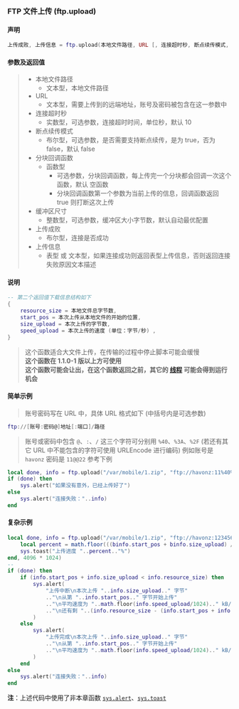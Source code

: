 ### FTP 文件上传 \(**ftp\.upload**\)


#### 声明
```lua
上传成败, 上传信息 = ftp.upload(本地文件路径, URL [, 连接超时秒, 断点续传模式, 分块回调函数, 缓冲区尺寸 ])
```

#### 参数及返回值
> - 本地文件路径
>   - 文本型，本地文件路径
> - URL
>   - 文本型，需要上传到的远端地址，账号及密码被包含在这一参数中
> - 连接超时秒
>   - 实数型，可选参数，连接超时时间，单位秒，默认 10
> - 断点续传模式
>   - 布尔型，可选参数，是否需要支持断点续传，是为 true，否为 false，默认 false
> - 分块回调函数
>   - 函数型
>       - 可选参数，分块回调函数，每上传完一个分块都会回调一次这个函数，默认 空函数
>       - 分块回调函数第一个参数为当前上传的信息，回调函数返回 true 则打断这次上传
> - 缓冲区尺寸
>   - 整数型，可选参数，缓冲区大小字节数，默认自动最优配置
> - 上传成败
>   - 布尔型，连接是否成功
> - 上传信息
>   - 表型 或 文本型，如果连接成功则返回表型上传信息，否则返回连接失败原因文本描述


#### 说明
```lua
-- 第二个返回值下载信息结构如下
{
    resource_size = 本地文件总字节数,
    start_pos = 本次上传从本地文件的开始的位置,
    size_upload = 本次上传的字节数,
    speed_upload = 本次上传的速度 (单位：字节/秒) ,
}
```
> 这个函数适合大文件上传，在传输的过程中停止脚本可能会缓慢  
> **这个函数在 1\.1\.0\-1 版以上方可使用**  
> **这个函数可能会让出，在这个函数返回之前，其它的 [线程](/Handbook/thread/README.md) 可能会得到运行机会**  
        

#### 简单示例  
> 账号密码写在 URL 中，具体 URL 格式如下 \(中括号内是可选参数\)  
```lua
ftp://[账号:密码@]地址[:端口]/路径
```
> 账号或密码中包含 `@`、`:`、`/` 这三个字符可分别用 `%40`、`%3A`、`%2F` \(若还有其它 URL 中不能包含的字符可使用 URLEncode 进行编码\) 
> 例如账号是 ``havonz`` 密码是 ``11@@22`` 参考下例
```lua
local done, info = ftp.upload("/var/mobile/1.zip", "ftp://havonz:11%40%4022@192.168.31.13/1.zip")
if (done) then
    sys.alert("如果没有意外，已经上传好了")
else
    sys.alert("连接失败："..info)
end
```


#### 复杂示例  
```lua
local done, info = ftp.upload("/var/mobile/1.zip", "ftp://havonz:123456@192.168.31.13/1.zip", 10, true, function(binfo)
    local percent = math.floor(((binfo.start_pos + binfo.size_upload) / binfo.resource_size) * 100)
    sys.toast("上传进度 "..percent.."%")
end, 4096 * 1024)
--
if (done) then
	if (info.start_pos + info.size_upload < info.resource_size) then
	    sys.alert(
	        "上传中断\n本次上传 "..info.size_upload.." 字节"
	        .."\n从第 "..info.start_pos.." 字节开始上传"
	        .."\n平均速度为 "..math.floor(info.speed_upload/1024).." kB/s"
	        .."\n还有剩 "..(info.resource_size - (info.start_pos + info.size_upload)).." 字节"
	    )
	else
	    sys.alert(
	        "上传完成\n本次上传 "..info.size_upload.." 字节"
	        .."\n从第 "..info.start_pos.." 字节开始上传"
	        .."\n平均速度为 "..math.floor(info.speed_upload/1024).." kB/s"
	    )
	end
else
	sys.alert("连接失败："..info)
end
```
**注**：上述代码中使用了非本章函数 [`sys.alert`](/Handbook/sys/sys.alert.md)、[`sys.toast`](/Handbook/sys/sys.toast.md)  

